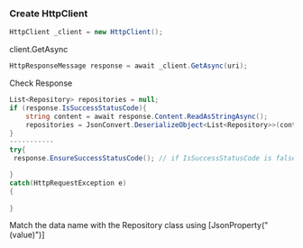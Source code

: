 ###  Create HttpClient

```c#
HttpClient _client = new HttpClient();
```

client.GetAsync

```c#
HttpResponseMessage response = await _client.GetAsync(uri);
```

Check Response

```c#
List<Repository> repositories = null;
if (response.IsSuccessStatusCode){
	string content = await response.Content.ReadAsStringAsync();
    repositories = JsonConvert.DeserializeObject<List<Repository>>(content);
}
-----------
try{
 response.EnsureSuccessStatusCode(); // if IsSuccessStatusCode is false throw exception

}
catch(HttpRequestException e)
{
     
}
```

Match the data name with the Repository class using [JsonProperty("(value)")]


